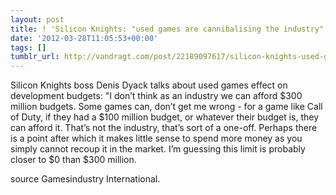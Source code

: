 ```yaml
---
layout: post
title: ! 'Silicon Knights: "used games are cannibalising the industry"'
date: '2012-03-28T11:05:53+00:00'
tags: []
tumblr_url: http://vandragt.com/post/22189097617/silicon-knights-used-games-are-cannibalising-the
---
```

Silicon Knights boss Denis Dyack talks about used games effect on development budgets:
"I don’t think as an industry we can afford $300 million budgets. Some games can, don’t get me wrong - for a game like Call of Duty, if they had a $100 million budget, or whatever their budget is, they can afford it. That’s not the industry, that’s sort of a one-off.
Perhaps there is a point after which it makes little sense to spend more money as you simply cannot recoup it in the market. I’m guessing this limit is probably closer to $0 than $300 million.

source Gamesindustry International.
